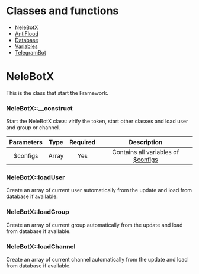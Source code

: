 # Classes and functions

- [NeleBotX](#NeleBotX)
- [AntiFlood](#AntiFlood)
- [Database](#Database)
- [Variables](#Variables)
- [TelegramBot](#TelegramBot)

# NeleBotX

This is the class that start the Framework.

### NeleBotX::__construct

Start the NeleBotX class: virify the token, start other classes and load user and group or channel.

| Parameters    | Type          | Required  | Description    |
|:-------------:|:-------------:|:---------:|:--------------:|
| $configs      | Array | Yes | Contains all variables of [$configs](./variables#configs)

### NeleBotX::loadUser

Create an array of current user automatically from the update and load from database if available.

### NeleBotX::loadGroup

Create an array of current group automatically from the update and load from database if available.

### NeleBotX::loadChannel

Create an array of current channel automatically from the update and load from database if available.
